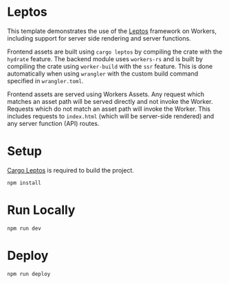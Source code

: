 # Leptos

This template demonstrates the use of the [Leptos](https://leptos.dev/)
framework on Workers, including support for server side rendering and
server functions.

Frontend assets are built using `cargo leptos` by compiling the crate
with the `hydrate` feature. The backend module uses `workers-rs` and
is built by compiling the crate using `worker-build` with the `ssr`
feature. This is done automatically when using `wrangler` with
the custom build command specified in `wrangler.toml`.

Frontend assets are served using Workers Assets. Any request which
matches an asset path will be served directly and not invoke the
Worker. Requests which do not match an asset path will invoke the
Worker. This includes requests to `index.html` (which will be
server-side rendered) and any server function (API) routes.

# Setup

[Cargo Leptos](https://github.com/leptos-rs/cargo-leptos) is required
to build the project.

```
npm install
```

# Run Locally

```
npm run dev
```

# Deploy

```
npm run deploy
```

